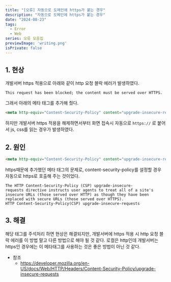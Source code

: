 ```yaml
---
title: "[오류] 자동으로 도메인에 https가 붙는 경우"
description: "자동으로 도메인에 https가 붙는 경우"
date: "2024-08-23"
tags:
  - Error
  - Web
series: 오류 모음집
previewImage: 'writing.png'
isPrivate: false
---
```


## 1. 현상 
개발서버 https 적용으로 아래와 같이 http 요청 블락 에러가 발생하였다.
```
This request has been blocked; the content must be served over HTTPS.
```
그래서 아래의 메타 태그를 추가해 줬다. 
```html
<meta http-equiv="Content-Security-Policy" content="upgrade-insecure-requests">
```
하지만 개발서버 https 적용을 해제하면서부터 화면 접속시 자동으로 `https://` 로 붙어서 js, css를 읽는 경우가 발생하였다.

## 2. 원인
```html
<meta http-equiv="Content-Security-Policy" content="upgrade-insecure-requests">
```
https때문에 추가했던 메타 태그의 문제로, content-security-policy를 설정할 경우 자동으로 https로 호출해 주는 것이었다. 
```
The HTTP Content-Security-Policy (CSP) upgrade-insecure-requests directive instructs user agents to treat all of a site's insecure URLs (those served over HTTP) as though they have been replaced with secure URLs (those served over HTTPS).
HTTP Content-Security-Policy(CSP) upgrade-insecure-requests
```

## 3. 해결
해당 태그를 주석처리 하면 현상은 해결되지만, 개발서버에 https 적용 시 http 요청 블락 에러를 이 방법 말고 다른 방법으로 해야 될 것 같다. 로컬은 http인데 개발서버는 https인 경우에는 이 메타태그를 사용하는 것은 좋은 방법이 아닌 것 같다.

+ 참조
  + https://developer.mozilla.org/en-US/docs/Web/HTTP/Headers/Content-Security-Policy/upgrade-insecure-requests

